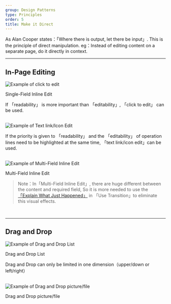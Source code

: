 ```yaml
---
group: Design Patterns
type: Principles
order: 5
title: Make it Direct
---
```


As Alan Cooper states：「Where there is output, let there be input」. This is the principle of direct manipulation. eg：Instead of editing content on a separate page, do it directly in context.

---

## In-Page Editing

<ImagePreview>
<img class="preview-img" alt="Example of click to edit" description="Status 1: Common browsing mode, do not distinguish between editable  and  non-editable lines；<br>Status 2: On mouse hover, the background is backlit with yellow. A tool tip invites the user to 'Click to edit'；<br>Status 3: Once the user clicks on the title, the form elements 「Input box」, 「OK」 and 「Cancel」 appear, and the cursor is positioned in the 「input box」." src="https://gw.alipayobjects.com/zos/rmsportal/EXKwsvUkIUNkHBSsOlRi.png">
</ImagePreview>

Single-Field Inline Edit

If 「readability」 is more important than 「editability」, 「click to edit」 can be used.

<br>

<ImagePreview>
<img class="preview-img" alt="Example of Text link/Icon Edit" description="Status 1: Text link/icon appears near the editable line.；<br>Status 2: Once the mouse clicks 「edit」,the form elements 「Input box」, 「Ok」 and 「Cancel」 appear, and the cursor is positioned in the 「input box」.
" src="https://gw.alipayobjects.com/zos/rmsportal/qiAYBQKcQnmavxHzkeaK.png">
</ImagePreview>

If the priority is given to 「readability」 and the 「editability」 of operation lines need to be highlighted at the same time, 「text link/icon edit」can be used.

<br>

<ImagePreview>
<img class="preview-img" alt="Example of Multi-Field Inline Edit" description="Edit mode without destroying integrity can enlarge the space in order to put down the 「Input box」 and other form elements. Besides, when switching the edit mode in the Table, it is necessary to ensure that each column does not beat." src="https://gw.alipayobjects.com/zos/rmsportal/ukbXcTHrgPmTfHmCassD.png">
</ImagePreview>

Multi-Field Inline Edit

> Note：In「Multi-Field Inline Edit」, there are huge different between the content and required field, So it is more needed to use the [「Explain What Just Happened」](/docs/spec/transition#解释刚刚发生了什么) in 「Use Transition」to eliminate this visual effects.

<br>

---

## Drag and Drop

<ImagePreview>
<img class="preview-img" alt="Example of Drag and Drop List" description="Status 1: On mouse hover,a removable 「icon」 appears.；<br>Status 2： When hovering over the 「icon」, the pointer changes into a 「hand」, click-and-drag operation can be used；<br>Status 3：Drag  target to the placeable block. When  blue stroke appears, inform  user that object can be placed in the block." src="https://gw.alipayobjects.com/zos/rmsportal/xZWSNecZhGXaAVluxOAK.png">
</ImagePreview>

Drag and Drop List

Drag and Drop can only be limited in one dimension（upper/down or left/right）

<br>

<ImagePreview>
<img class="preview-img" alt="Example of Drag and Drop picture/file" src="https://gw.alipayobjects.com/zos/rmsportal/wuAOmxmpXkcZlHzTbIvY.png">
</ImagePreview>

Drag and Drop picture/file

<br>
